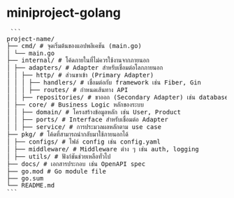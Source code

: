 # miniproject-golang

<pre lang="markdown"> ``` 
project-name/
├── cmd/ # จุดเริ่มต้นของแอปพลิเคชัน (main.go)
│ └── main.go
├── internal/ # โค้ดภายในที่ไม่ควรใช้งานจากภายนอก
│ ├── adapters/ # Adapter สำหรับเชื่อมต่อโลกภายนอก
│ │ ├── http/ # ส่วนขาเข้า (Primary Adapter)
│ │ │ ├── handlers/ # เชื่อมต่อกับ framework เช่น Fiber, Gin
│ │ │ ├── routes/ # กำหนดเส้นทาง API
│ │ ├── repositories/ # ขาออก (Secondary Adapter) เช่น database
│ ├── core/ # Business Logic หลักของระบบ
│ │ ├── domain/ # โครงสร้างข้อมูลหลัก เช่น User, Product
│ │ ├── ports/ # Interface สำหรับเชื่อมต่อ Adapter
│ │ ├── service/ # การประมวลผลหลักตาม use case
├── pkg/ # โค้ดที่สามารถนำกลับมาใช้ภายนอกได้
│ ├── configs/ # ไฟล์ config เช่น config.yaml
│ ├── middleware/ # Middleware ต่าง ๆ เช่น auth, logging
│ ├── utils/ # ฟังก์ชันช่วยเหลือทั่วไป
├── docs/ # เอกสารประกอบ เช่น OpenAPI spec
├── go.mod # Go module file
├── go.sum
└── README.md
```</pre>
